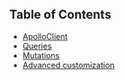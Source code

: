 ## Table of Contents

- [ApolloClient](client.md)
- [Queries](queries.md)
- [Mutations](mutations.md)
- [Advanced customization](advanced.md)

